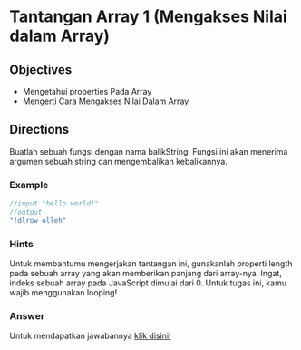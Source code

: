 # Tantangan Array 1 (Mengakses Nilai dalam Array)

## Objectives
- Mengetahui properties Pada Array
- Mengerti Cara Mengakses Nilai Dalam Array

## Directions
Buatlah sebuah fungsi dengan nama balikString. Fungsi ini akan menerima argumen sebuah string dan mengembalikan kebalikannya.


### Example
```javascript
//input "hello world!"
//output
"!dlrow olleh"
```
### Hints
Untuk membantumu mengerjakan tantangan ini, gunakanlah properti length pada sebuah array yang akan memberikan panjang dari array-nya. Ingat, indeks sebuah array pada JavaScript dimulai dari 0. Untuk tugas ini, kamu wajib menggunakan looping!

### Answer
Untuk mendapatkan jawabannya [klik disini!](answer.js)
